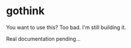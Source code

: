 gothink
=======

You want to use this? Too bad. I'm still building it.

Real documentation pending...
